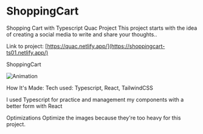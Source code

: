 # ShoppingCart
Shopping Cart with Typescript
Quac Project This project starts with the idea of creating a social media to write and share your thoughts..

Link to project: [https://quac.netlify.app/](https://shoppingcart-ts01.netlify.app/)

ShoppingCart

![Animation](https://github.com/HectorTorrez/ShoppingCart/assets/69362017/7365cf19-980b-446c-bc7b-2cbd4a3ae41d)

How It's Made: Tech used: Typescript, React, TailwindCSS

I used Typescript for practice and management my components with a better form with React

Optimizations Optimize the images because they're too heavy for this project.

